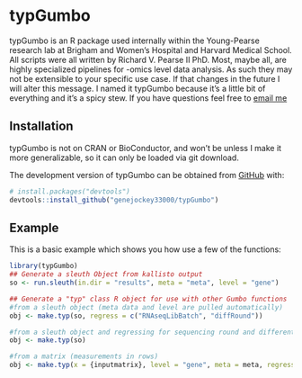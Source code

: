 
<!-- README.md is generated from README.Rmd. Please edit that file -->

# typGumbo

<!-- badges: start -->
<!-- badges: end -->

typGumbo is an R package used internally within the Young-Pearse
research lab at Brigham and Women’s Hospital and Harvard Medical School.
All scripts were all written by Richard V. Pearse II PhD. Most, maybe
all, are highly specialized pipelines for -omics level data analysis. As
such they may not be extensible to your specific use case. If that
changes in the future I will alter this message. I named it typGumbo
because it’s a little bit of everything and it’s a spicy stew. If you
have questions feel free to [email me](mailto:richard.pearse@gmail.com)

## Installation

typGumbo is not on CRAN or BioConductor, and won’t be unless I make it
more generalizable, so it can only be loaded via git download.

The development version of typGumbo can be obtained from
[GitHub](https://github.com/) with:

``` r
# install.packages("devtools")
devtools::install_github("genejockey33000/typGumbo")
```

## Example

This is a basic example which shows you how use a few of the functions:

``` r
library(typGumbo)
## Generate a sleuth Object from kallisto output
so <- run.sleuth(in.dir = "results", meta = "meta", level = "gene")

## Generate a "typ" class R object for use with other Gumbo functions
#from a sleuth object (meta data and level are pulled automatically)
obj <- make.typ(so, regress = c("RNAseqLibBatch", "diffRound"))

#from a sleuth object and regressing for sequencing round and differentiation batch
obj <- make.typ(so)

#from a matrix (measurements in rows)
obj <- make.typ(x = {inputmatrix}, level = "gene", meta = meta, regress = c("RNAseqLibBatch", "diffRound"))
```
